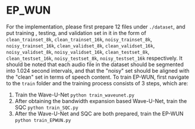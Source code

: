 # EP_WUN

For the implementation, please first prepare 12 files under `./dataset`, and put training , testing, and validation set in it in the form of `clean_trainset_8k`, `clean_trainset_16k`, `noisy_trainset_8k`, `noisy_trainset_16k`, `clean_validset_8k`, `clean_validset_16k`, `noisy_validset_8k`, `noisy_validset_16k`, `clean_testset_8k`, `clean_testset_16k`, `noisy_testset_8k`, `noisy_testset_16k` respectively.
It should be noted that each audio file in the dataset should be segmented into 1.024 second intervals, and that the "noisy" set should be aligned with the "clean" set in terms of speech content.
To train EP-WUN, first navigate to the `train` folder and the training process consists of 3 steps, which are:
1. Train the Wave-U-Net
`python train_waveunet.py`
2. After obtaining the bandwidth expansion based Wave-U-Net, train the SQC
`python train_SQC.py`
3. After the Wave-U-Net and SQC are both prepared, train the EP-WUN
`python train_EPWUN.py`